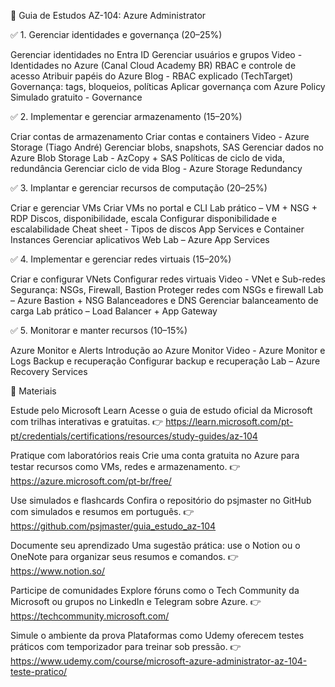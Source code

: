 📘 Guia de Estudos AZ-104: Azure Administrator

✅ 1. Gerenciar identidades e governança (20–25%)

Gerenciar identidades no Entra ID	Gerenciar usuários e grupos	Video - Identidades no Azure (Canal Cloud Academy BR)
RBAC e controle de acesso	Atribuir papéis do Azure	Blog - RBAC explicado (TechTarget)
Governança: tags, bloqueios, políticas	Aplicar governança com Azure Policy	Simulado gratuito - Governance

✅ 2. Implementar e gerenciar armazenamento (15–20%)

Criar contas de armazenamento	Criar contas e containers	Video - Azure Storage (Tiago André)
Gerenciar blobs, snapshots, SAS	Gerenciar dados no Azure Blob Storage	Lab - AzCopy + SAS
Políticas de ciclo de vida, redundância	Gerenciar ciclo de vida	Blog - Azure Storage Redundancy

✅ 3. Implantar e gerenciar recursos de computação (20–25%)

Criar e gerenciar VMs	Criar VMs no portal e CLI	Lab prático – VM + NSG + RDP
Discos, disponibilidade, escala	Configurar disponibilidade e escalabilidade	Cheat sheet - Tipos de discos
App Services e Container Instances	Gerenciar aplicativos Web	Lab – Azure App Services

✅ 4. Implementar e gerenciar redes virtuais (15–20%)

Criar e configurar VNets	Configurar redes virtuais	Video - VNet e Sub-redes
Segurança: NSGs, Firewall, Bastion	Proteger redes com NSGs e firewall	Lab – Azure Bastion + NSG
Balanceadores e DNS	Gerenciar balanceamento de carga	Lab prático – Load Balancer + App Gateway

✅ 5. Monitorar e manter recursos (10–15%)

Azure Monitor e Alerts	Introdução ao Azure Monitor	Video - Azure Monitor e Logs
Backup e recuperação	Configurar backup e recuperação	Lab – Azure Recovery Services

📘 Materiais

Estude pelo Microsoft Learn Acesse o guia de estudo oficial da Microsoft com trilhas interativas e gratuitas.
👉 https://learn.microsoft.com/pt-pt/credentials/certifications/resources/study-guides/az-104

Pratique com laboratórios reais Crie uma conta gratuita no Azure para testar recursos como VMs, redes e armazenamento.
👉 https://azure.microsoft.com/pt-br/free/

Use simulados e flashcards Confira o repositório do psjmaster no GitHub com simulados e resumos em português.
👉 https://github.com/psjmaster/guia_estudo_az-104

Documente seu aprendizado Uma sugestão prática: use o Notion ou o OneNote para organizar seus resumos e comandos.
👉 https://www.notion.so/

Participe de comunidades Explore fóruns como o Tech Community da Microsoft ou grupos no LinkedIn e Telegram sobre Azure.
👉 https://techcommunity.microsoft.com/

Simule o ambiente da prova Plataformas como Udemy oferecem testes práticos com temporizador para treinar sob pressão.
👉 https://www.udemy.com/course/microsoft-azure-administrator-az-104-teste-pratico/
